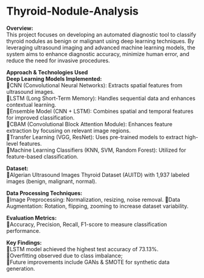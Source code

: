 # Thyroid-Nodule-Analysis

**Overview:** <br>
This project focuses on developing an automated diagnostic tool to classify thyroid nodules as benign or malignant using deep learning techniques. By leveraging ultrasound imaging and advanced machine learning models, the system aims to enhance diagnostic accuracy, minimize human error, and reduce the need for invasive procedures.

**Approach & Technologies Used**<br>
  **Deep Learning Models Implemented:**<br>
    🔹CNN (Convolutional Neural Networks): Extracts spatial features from ultrasound images.<br>
    🔹LSTM (Long Short-Term Memory): Handles sequential data and enhances contextual learning.<br>
    🔹Ensemble Model (CNN + LSTM): Combines spatial and temporal features for improved classification.<br>
    🔹CBAM (Convolutional Block Attention Module): Enhances feature extraction by focusing on relevant image regions.<br>
    🔹Transfer Learning (VGG, ResNet): Uses pre-trained models to extract high-level features.<br>
    🔹Machine Learning Classifiers (KNN, SVM, Random Forest): Utilized for feature-based classification.
    
**Dataset:**<br>
🔹Algerian Ultrasound Images Thyroid Dataset (AUITD) with 1,937 labeled images (benign, malignant, normal).

**Data Processing Techniques:**<br>
🔹Image Preprocessing: Normalization, resizing, noise removal.
🔹Data Augmentation: Rotation, flipping, zooming to increase dataset variability.
      
**Evaluation Metrics:**<br>
🔹Accuracy, Precision, Recall, F1-score to measure classification performance.
      
**Key Findings:**<br>
🔹LSTM model achieved the highest test accuracy of 73.13%.
      <br>🔹Overfitting observed due to class imbalance; <br>🔹Future improvements include GANs & SMOTE for synthetic data generation.
